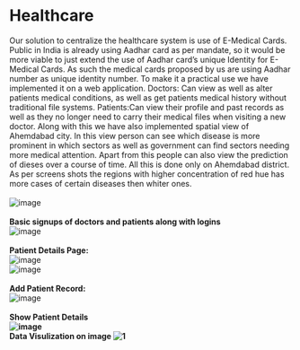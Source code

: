 # Healthcare

Our solution to centralize the healthcare system is use of E-Medical Cards. Public in India is already using Aadhar card as per mandate, so it would be more viable to just extend the use of Aadhar card’s unique Identity for E-Medical Cards. As such the medical cards proposed by us are using Aadhar number as unique identity number. 
To make it a practical use we have implemented it on a web application.
Doctors: Can view as well as alter patients medical conditions, as well as get patients medical history without traditional file systems.
Patients:Can view their profile and past records as well as they no longer need to carry their medical files when visiting a new doctor.
Along with this we have also implemented spatial view of Ahemdabad city. In this view person can see which disease is more prominent in which sectors as well as government can find sectors needing more medical attention. Apart from this people can also view the prediction of dieses over a course of time. All this is done only on Ahemdabad district. As per screens shots the regions with higher concentration of red hue has more cases of certain diseases then whiter ones.<br>
<br>
![image](https://user-images.githubusercontent.com/45670873/76800995-bbe42f00-67fa-11ea-886c-0e08e472bec7.png)<br>
<br>
<b>Basic signups of doctors and patients along with logins</b><br>
![image](https://user-images.githubusercontent.com/45670873/76801005-c30b3d00-67fa-11ea-9537-b4d0c25390ee.png)<br>
<br><b>Patient Details Page:</b><br>
![image](https://user-images.githubusercontent.com/45670873/76801083-f5b53580-67fa-11ea-8afc-2d305a751e6c.png)<br>
![image](https://user-images.githubusercontent.com/45670873/76801096-fc43ad00-67fa-11ea-8d72-683cd154c6cc.png)<br><br>
<b>Add Patient Record:</b><br>
![image](https://user-images.githubusercontent.com/45670873/76802158-1bdbd500-67fd-11ea-958b-14b9c83d6676.png)<br><br>
<b>Show Patient Details<b><br>
![image](https://user-images.githubusercontent.com/45670873/76802195-301fd200-67fd-11ea-940e-a88c5a2eac6e.png)  
Data Visulization on image
![1](https://user-images.githubusercontent.com/45670873/160246561-4f9d1d01-3ddb-4232-aeb5-88477fd5ed52.png)

